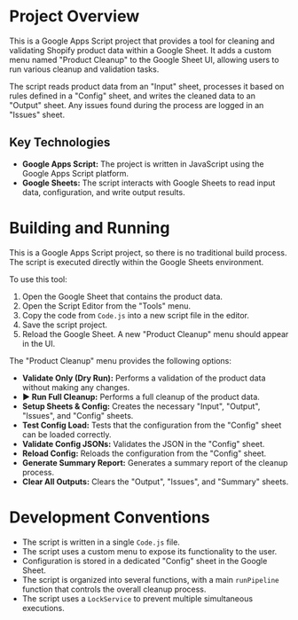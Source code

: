 # Project Overview

This is a Google Apps Script project that provides a tool for cleaning and validating Shopify product data within a Google Sheet. It adds a custom menu named "Product Cleanup" to the Google Sheet UI, allowing users to run various cleanup and validation tasks.

The script reads product data from an "Input" sheet, processes it based on rules defined in a "Config" sheet, and writes the cleaned data to an "Output" sheet. Any issues found during the process are logged in an "Issues" sheet.

## Key Technologies

*   **Google Apps Script:** The project is written in JavaScript using the Google Apps Script platform.
*   **Google Sheets:** The script interacts with Google Sheets to read input data, configuration, and write output results.

# Building and Running

This is a Google Apps Script project, so there is no traditional build process. The script is executed directly within the Google Sheets environment.

To use this tool:

1.  Open the Google Sheet that contains the product data.
2.  Open the Script Editor from the "Tools" menu.
3.  Copy the code from `Code.js` into a new script file in the editor.
4.  Save the script project.
5.  Reload the Google Sheet. A new "Product Cleanup" menu should appear in the UI.

The "Product Cleanup" menu provides the following options:

*   **Validate Only (Dry Run):**  Performs a validation of the product data without making any changes.
*   **▶ Run Full Cleanup:**  Performs a full cleanup of the product data.
*   **Setup Sheets & Config:** Creates the necessary "Input", "Output", "Issues", and "Config" sheets.
*   **Test Config Load:**  Tests that the configuration from the "Config" sheet can be loaded correctly.
*   **Validate Config JSONs:** Validates the JSON in the "Config" sheet.
*   **Reload Config:** Reloads the configuration from the "Config" sheet.
*   **Generate Summary Report:** Generates a summary report of the cleanup process.
*   **Clear All Outputs:** Clears the "Output", "Issues", and "Summary" sheets.

# Development Conventions

*   The script is written in a single `Code.js` file.
*   The script uses a custom menu to expose its functionality to the user.
*   Configuration is stored in a dedicated "Config" sheet in the Google Sheet.
*   The script is organized into several functions, with a main `runPipeline` function that controls the overall cleanup process.
*   The script uses a `LockService` to prevent multiple simultaneous executions.
